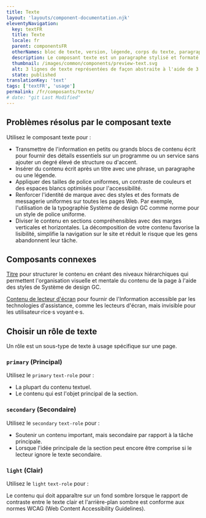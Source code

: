 ```yaml
---
title: Texte
layout: 'layouts/component-documentation.njk'
eleventyNavigation:
  key: textFR
  title: Texte
  locale: fr
  parent: componentsFR
  otherNames: bloc de texte, version, légende, corps du texte, paragraphe.
  description: Le composant texte est un paragraphe stylisé et formaté qui affiche du contenu écrit de manière accessible.
  thumbnail: /images/common/components/preview-text.svg
  alt: 3 lignes de texte représentées de façon abstraite à l'aide de 3 rectangles horizontaux superposés.
  state: published
translationKey: 'text'
tags: ['textFR', 'usage']
permalink: /fr/composants/texte/
# date: "git Last Modified"
---
```


## Problèmes résolus par le composant texte

Utilisez le composant texte pour :

- Transmettre de l'information en petits ou grands blocs de contenu écrit pour fournir des détails essentiels sur un programme ou un service sans ajouter un degré élevé de structure ou d'accent.
- Insérer du contenu écrit après un titre avec une phrase, un paragraphe ou une légende.
- Appliquer des tailles de police uniformes, un contraste de couleurs et des espaces blancs optimisés pour l'accessibilité.
- Renforcer l'identité de marque avec des styles et des formats de messagerie uniformes sur toutes les pages Web. Par exemple, l'utilisation de la typographie Système de design GC comme norme pour un style de police uniforme.
- Diviser le contenu en sections compréhensibles avec des marges verticales et horizontales. La décomposition de votre contenu favorise la lisibilité, simplifie la navigation sur le site et réduit le risque que les gens abandonnent leur tâche.

<article class="bg-full-width bg-primary text-light pt-500 pb-400 my-500">
  <h2 class="mt-0 mb-400">Composants connexes</h2>

<a href="{{ links.heading }}" class="link-light">Titre</a> pour structurer le contenu en créant des niveaux hiérarchiques qui permettent l'organisation visuelle et mentale du contenu de la page à l'aide des styles de Système de design GC.

<a href="{{ links.screenreaderContent }}" class="link-light">Contenu de lecteur d'écran</a> pour fournir de l'Information accessible par les technologies d'assistance, comme les lecteurs d'écran, mais invisible pour les utilisateur·rice·s voyant·e·s.

</article>

## Choisir un rôle de texte

Un rôle est un sous-type de texte à usage spécifique sur une page.

### `primary` (Principal)

Utilisez le `primary` `text-role` pour :

- La plupart du contenu textuel.
- Le contenu qui est l'objet principal de la section.

### `secondary` (Secondaire)

Utilisez le `secondary` `text-role` pour :

- Soutenir un contenu important, mais secondaire par rapport à la tâche principale.
- Lorsque l'idée principale de la section peut encore être comprise si le lecteur ignore le texte secondaire.

### `light` (Clair)

Utilisez le `light` `text-role` pour :

Le contenu qui doit apparaître sur un fond sombre lorsque le rapport de contraste entre le texte clair et l'arrière-plan sombre est conforme aux normes WCAG (Web Content Accessibility Guidelines).
